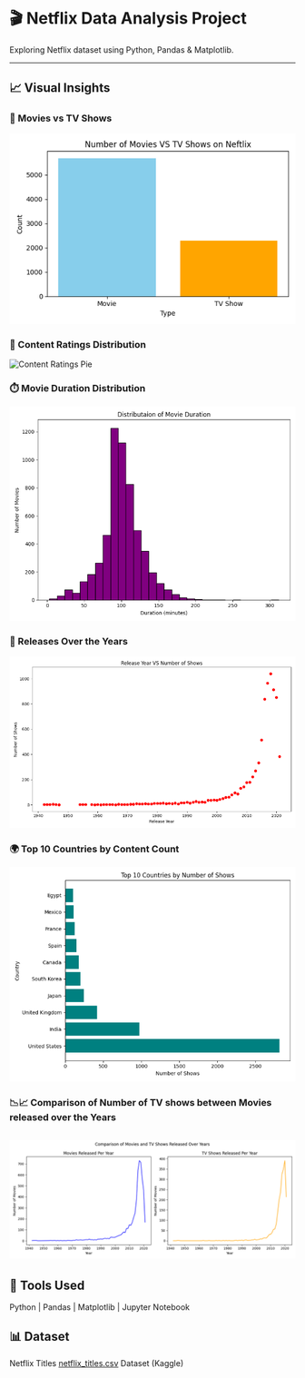 # 🎬 Netflix Data Analysis Project

Exploring Netflix dataset using Python, Pandas & Matplotlib.

---

## 📈 Visual Insights

### 🎥 Movies vs TV Shows
![Movies vs TV Shows](movies_vs_tvshows.png)

### 🍿 Content Ratings Distribution
![Content Ratings Pie](ratings_pie.png)

### ⏱️ Movie Duration Distribution
![Movie Duration Histogram](movie_duration_histogram.png)

### 📆 Releases Over the Years
![Release Year Scatter](release_year_Scatter.png)

### 🌍 Top 10 Countries by Content Count
![Top 10 Countries](top10_countries.png)

### 📉📈 Comparison of  Number of  TV shows between Movies released over the Years
![Comparison subplot](movies_tv_shows_comparison.png)
---

## 🧠 Tools Used
Python | Pandas | Matplotlib | Jupyter Notebook

## 📊 Dataset
Netflix Titles [netflix_titles.csv](https://github.com/user-attachments/files/23050858/netflix_titles.csv)
Dataset (Kaggle)

